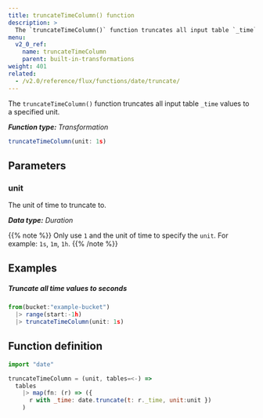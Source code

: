 ```yaml
---
title: truncateTimeColumn() function
description: >
  The `truncateTimeColumn()` function truncates all input table `_time` values to a specified unit.
menu:
  v2_0_ref:
    name: truncateTimeColumn
    parent: built-in-transformations
weight: 401
related:
  - /v2.0/reference/flux/functions/date/truncate/
---
```


The `truncateTimeColumn()` function truncates all input table `_time` values to a specified unit.

_**Function type:** Transformation_

```js
truncateTimeColumn(unit: 1s)
```

## Parameters

### unit
The unit of time to truncate to.

_**Data type:** Duration_

{{% note %}}
Only use `1` and the unit of time to specify the `unit`.
For example: `1s`, `1m`, `1h`.
{{% /note %}}

## Examples

##### Truncate all time values to seconds
```js
from(bucket:"example-bucket")
  |> range(start:-1h)
  |> truncateTimeColumn(unit: 1s)
```

## Function definition
```js
import "date"

truncateTimeColumn = (unit, tables=<-) =>
  tables
    |> map(fn: (r) => ({
      r with _time: date.truncate(t: r._time, unit:unit })
    )
```
